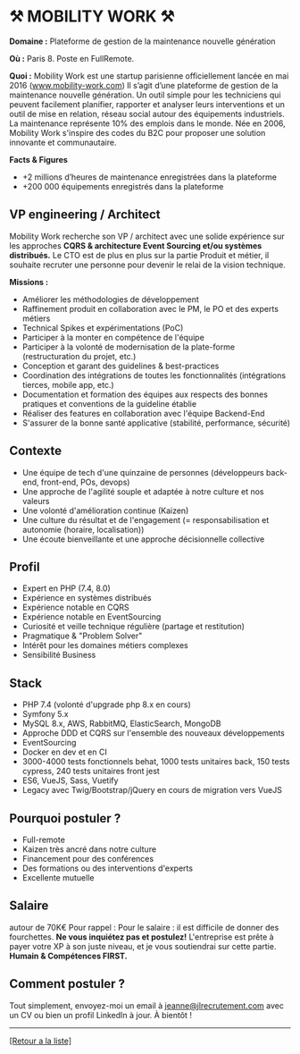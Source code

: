 # ⚒️ MOBILITY WORK ⚒️

**Domaine :**  Plateforme de gestion de la maintenance nouvelle génération

**Où :** Paris 8. Poste en FullRemote. 

**Quoi :** Mobility Work est une startup parisienne officiellement lancée en mai 2016 (www.mobility-work.com) Il s’agit d’une plateforme de gestion de la maintenance nouvelle génération. Un outil simple pour les techniciens qui peuvent facilement planifier, rapporter et analyser leurs interventions et un outil de mise en relation, réseau social autour des équipements industriels. La maintenance représente 10% des emplois dans le monde. Née en 2006, Mobility Work s'inspire des codes du B2C pour proposer une solution innovante et communautaire.

**Facts & Figures**

* +2 millions d’heures de maintenance enregistrées dans la plateforme
* +200 000 équipements enregistrés dans la plateforme

## VP engineering / Architect

Mobility Work recherche son VP / architect avec une solide expérience sur les approches **CQRS & architecture Event Sourcing et/ou systèmes distribués.**
Le CTO est de plus en plus sur la partie Produit et métier, il souhaite recruter une personne pour devenir le relai de la vision technique.

**Missions :**

* Améliorer les méthodologies de développement
* Raffinement produit en collaboration avec le PM, le PO et des experts métiers
* Technical Spikes et expérimentations (PoC)
* Participer à la monter en compétence de l'équipe
* Participer à la volonté de modernisation de la plate-forme (restructuration du projet,
etc.)
* Conception et garant des guidelines & best-practices
* Coordination des intégrations de toutes les fonctionnalités (intégrations tierces,
mobile app, etc.)
* Documentation et formation des équipes aux respects des bonnes pratiques et
conventions de la guideline établie
* Réaliser des features en collaboration avec l'équipe Backend-End
* S'assurer de la bonne santé applicative (stabilité, performance, sécurité)

## Contexte 

* Une équipe de tech d'une quinzaine de personnes (développeurs back-end, front-end, POs, devops)
* Une approche de l'agilité souple et adaptée à notre culture et nos valeurs
* Une volonté d'amélioration continue (Kaizen)
* Une culture du résultat et de l'engagement (= responsabilisation et autonomie
(horaire, localisation))
* Une écoute bienveillante et une approche décisionnelle collective

## Profil

* Expert en PHP (7.4, 8.0)
* Expérience en systèmes distribués
* Expérience notable en CQRS
* Expérience notable en EventSourcing
* Curiosité et veille technique régulière (partage et restitution)
* Pragmatique & "Problem Solver"
* Intérêt pour les domaines métiers complexes
* Sensibilité Business

## Stack

* PHP 7.4 (volonté d'upgrade php 8.x en cours)
* Symfony 5.x
* MySQL 8.x, AWS, RabbitMQ, ElasticSearch, MongoDB
* Approche DDD et CQRS sur l'ensemble des nouveaux développements
* EventSourcing
* Docker en dev et en CI
* 3000-4000 tests fonctionnels behat, 1000 tests unitaires back, 150 tests cypress, 240
tests unitaires front jest
* ES6, VueJS, Sass, Vuetify
* Legacy avec Twig/Bootstrap/jQuery en cours de migration vers VueJS

## Pourquoi postuler ?

* Full-remote
* Kaizen très ancré dans notre culture
* Financement pour des conférences
* Des formations ou des interventions d'experts
* Excellente mutuelle

## Salaire 
autour de 70K€
Pour rappel :  Pour le salaire : il est difficile de donner des fourchettes. **Ne vous inquiétez pas et postulez!** L'entreprise est prête à payer votre XP à son juste niveau, et je vous soutiendrai sur cette partie. **Humain & Compétences FIRST.**

## Comment postuler ?

Tout simplement, envoyez-moi un email à jeanne@jlrecrutement.com avec un CV ou bien un profil LinkedIn à jour. À bientôt ! 

----
<a href="https://github.com/jlondiche/job-board-php/blob/master/README.md">[Retour a la liste]</a>